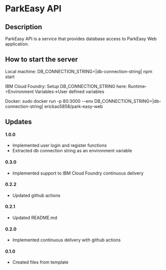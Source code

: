 # ParkEasy API
## Description
ParkEasy API is a service that provides database access to ParkEasy Web application.
## How to start the server
Local machine:
DB_CONNECTION_STRING=|db-connection-string| npm start

IBM Cloud Foundry:
Setup DB_CONNECTION_STRING here:
Runtime->Environment Variables->User defined variables

Docker:
sudo docker run -p 80:3000 --env DB_CONNECTION_STRING=|db-connection-string| erickao5858/park-easy-web
## Updates
#### 1.0.0
- Implemented user login and register functions
- Extracted db connection string as an environment variable

#### 0.3.0
- Implemented support to IBM Cloud Foundry continuous delivery

#### 0.2.2
- Updated github actions

#### 0.2.1
- Updated README.md 

#### 0.2.0
- Implemented continuous delivery with github actions

#### 0.1.0
- Created files from template